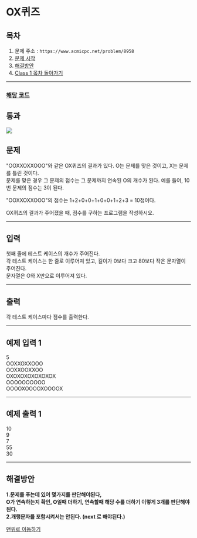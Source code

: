 # OX퀴즈

## 목차

1. 문제 주소 : `https://www.acmicpc.net/problem/8958`
2. [문제 시작](#문제)
3. [해결방안](#해결방안)
4. [Class 1 목차 돌아가기](../README.md)
___

### [해당 코드](./OX퀴즈.java)

## 통과

<img src="https://github.com/user-attachments/assets/64741e8a-f147-49f9-930d-326c5cf5fba1">

## 문제

"OOXXOXXOOO"와 같은 OX퀴즈의 결과가 있다. O는 문제를 맞은 것이고, X는 문제를 틀린 것이다.<br>
문제를 맞은 경우 그 문제의 점수는 그 문제까지 연속된 O의 개수가 된다. 예를 들어, 10번 문제의 점수는 3이 된다.

"OOXXOXXOOO"의 점수는 1+2+0+0+1+0+0+1+2+3 = 10점이다.

OX퀴즈의 결과가 주어졌을 때, 점수를 구하는 프로그램을 작성하시오.

___

## 입력

첫째 줄에 테스트 케이스의 개수가 주어진다.<br>
각 테스트 케이스는 한 줄로 이루어져 있고, 길이가 0보다 크고 80보다 작은 문자열이 주어진다.<br>
문자열은 O와 X만으로 이루어져 있다.

___
## 출력

각 테스트 케이스마다 점수를 출력한다.

___

## 예제 입력 1

5 <br>
OOXXOXXOOO <br>
OOXXOOXXOO <br>
OXOXOXOXOXOXOX <br>
OOOOOOOOOO <br>
OOOOXOOOOXOOOOX

---

## 예제 출력 1

10 <br>
9 <br>
7 <br>
55 <br>
30

---

## 해결방안
**1.문제를 푸는데 있어 몇가지를 판단해야된다, <br>
O가 연속하는지 확인, O일때 더하기, 연속할때 해당 수를 더하기 이렇게 3개를 판단해야된다.** <br>
**2.개행문자를 포함시켜서는 안된다. (next 로 해야된다.)** <br>

[맨위로 이동하기](#음계)